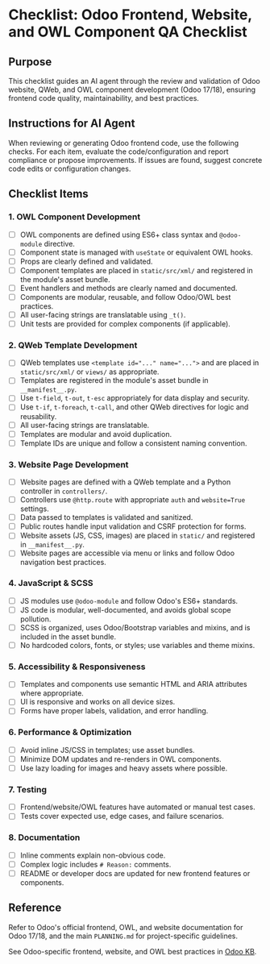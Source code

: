 # Checklist: Odoo Frontend, Website, and OWL Component QA Checklist

## Purpose
This checklist guides an AI agent through the review and validation of Odoo website, QWeb, and OWL component development (Odoo 17/18), ensuring frontend code quality, maintainability, and best practices.

## Instructions for AI Agent
When reviewing or generating Odoo frontend code, use the following checks. For each item, evaluate the code/configuration and report compliance or propose improvements. If issues are found, suggest concrete code edits or configuration changes.

## Checklist Items

### 1. OWL Component Development
- [ ] OWL components are defined using ES6+ class syntax and `@odoo-module` directive.
- [ ] Component state is managed with `useState` or equivalent OWL hooks.
- [ ] Props are clearly defined and validated.
- [ ] Component templates are placed in `static/src/xml/` and registered in the module's asset bundle.
- [ ] Event handlers and methods are clearly named and documented.
- [ ] Components are modular, reusable, and follow Odoo/OWL best practices.
- [ ] All user-facing strings are translatable using `_t()`.
- [ ] Unit tests are provided for complex components (if applicable).

### 2. QWeb Template Development
- [ ] QWeb templates use `<template id="..." name="...">` and are placed in `static/src/xml/` or `views/` as appropriate.
- [ ] Templates are registered in the module's asset bundle in `__manifest__.py`.
- [ ] Use `t-field`, `t-out`, `t-esc` appropriately for data display and security.
- [ ] Use `t-if`, `t-foreach`, `t-call`, and other QWeb directives for logic and reusability.
- [ ] All user-facing strings are translatable.
- [ ] Templates are modular and avoid duplication.
- [ ] Template IDs are unique and follow a consistent naming convention.

### 3. Website Page Development
- [ ] Website pages are defined with a QWeb template and a Python controller in `controllers/`.
- [ ] Controllers use `@http.route` with appropriate `auth` and `website=True` settings.
- [ ] Data passed to templates is validated and sanitized.
- [ ] Public routes handle input validation and CSRF protection for forms.
- [ ] Website assets (JS, CSS, images) are placed in `static/` and registered in `__manifest__.py`.
- [ ] Website pages are accessible via menu or links and follow Odoo navigation best practices.

### 4. JavaScript & SCSS
- [ ] JS modules use `@odoo-module` and follow Odoo's ES6+ standards.
- [ ] JS code is modular, well-documented, and avoids global scope pollution.
- [ ] SCSS is organized, uses Odoo/Bootstrap variables and mixins, and is included in the asset bundle.
- [ ] No hardcoded colors, fonts, or styles; use variables and theme mixins.

### 5. Accessibility & Responsiveness
- [ ] Templates and components use semantic HTML and ARIA attributes where appropriate.
- [ ] UI is responsive and works on all device sizes.
- [ ] Forms have proper labels, validation, and error handling.

### 6. Performance & Optimization
- [ ] Avoid inline JS/CSS in templates; use asset bundles.
- [ ] Minimize DOM updates and re-renders in OWL components.
- [ ] Use lazy loading for images and heavy assets where possible.

### 7. Testing
- [ ] Frontend/website/OWL features have automated or manual test cases.
- [ ] Tests cover expected use, edge cases, and failure scenarios.

### 8. Documentation
- [ ] Inline comments explain non-obvious code.
- [ ] Complex logic includes `# Reason:` comments.
- [ ] README or developer docs are updated for new frontend features or components.

## Reference
Refer to Odoo's official frontend, OWL, and website documentation for Odoo 17/18, and the main `PLANNING.md` for project-specific guidelines.

See Odoo-specific frontend, website, and OWL best practices in [Odoo KB](../data/odoo-kb.md). 